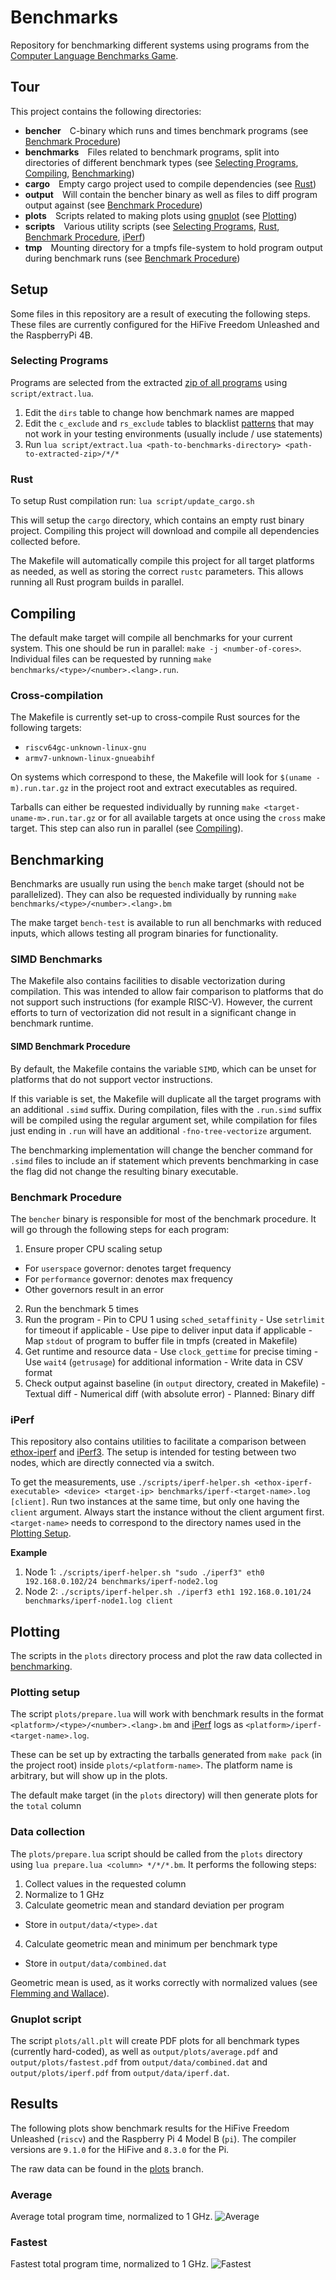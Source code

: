 # Benchmarks
Repository for benchmarking different systems using programs from the [Computer Language Benchmarks Game](https://benchmarksgame-team.pages.debian.net/benchmarksgame/).

## Tour
This project contains the following directories:
- **bencher**&emsp;C-binary which runs and times benchmark programs (see [Benchmark Procedure](#benchmark-procedure))
- **benchmarks**&emsp;Files related to benchmark programs, split into directories of different benchmark types (see [Selecting Programs](#selecting-programs), [Compiling](#compiling), [Benchmarking](#benchmarking))
- **cargo**&emsp;Empty cargo project used to compile dependencies (see [Rust](#rust))
- **output**&emsp;Will contain the bencher binary as well as files to diff program output against (see [Benchmark Procedure](#benchmark-procedure))
- **plots**&emsp;Scripts related to making plots using [gnuplot](http://www.gnuplot.info/) (see [Plotting](#plotting))
- **scripts**&emsp;Various utility scripts (see [Selecting Programs](#selecting-programs), [Rust](#rust), [Benchmark Procedure](#benchmark-procedure), [iPerf](#iperf))
- **tmp**&emsp;Mounting directory for a tmpfs file-system to hold program output during benchmark runs (see [Benchmark Procedure](#benchmark-procedure))

## Setup
Some files in this repository are a result of executing the following steps. These files are currently configured for the HiFive Freedom Unleashed and the RaspberryPi 4B.

### Selecting Programs
Programs are selected from the extracted [zip of all programs](https://salsa.debian.org/benchmarksgame-team/benchmarksgame#what-else) using `script/extract.lua`.

1. Edit the `dirs` table to change how benchmark names are mapped
2. Edit the `c_exclude` and `rs_exclude` tables to blacklist [patterns](https://www.lua.org/manual/5.3/manual.html#6.4.1) that may not work in your testing environments (usually include / use statements)
3. Run `lua script/extract.lua <path-to-benchmarks-directory> <path-to-extracted-zip>/*/*`

### Rust
To setup Rust compilation run: `lua script/update_cargo.sh`

This will setup the `cargo` directory, which contains an empty rust binary project. Compiling this project will download and compile all dependencies collected before.

The Makefile will automatically compile this project for all target platforms as needed, as well as storing the correct `rustc` parameters. This allows running all Rust program builds in parallel.


## Compiling
The default make target will compile all benchmarks for your current system. This one should be run in parallel: `make -j <number-of-cores>`. Individual files can be requested by running `make benchmarks/<type>/<number>.<lang>.run`.

### Cross-compilation
The Makefile is currently set-up to cross-compile Rust sources for the following targets:
- `riscv64gc-unknown-linux-gnu`
- `armv7-unknown-linux-gnueabihf`

On systems which correspond to these, the Makefile will look for `$(uname -m).run.tar.gz` in the project root and extract executables as required.

Tarballs can either be requested individually by running `make <target-uname-m>.run.tar.gz` or for all available targets at once using the `cross` make target. This step can also run in parallel (see [Compiling](#compiling)).

## Benchmarking
Benchmarks are usually run using the `bench` make target (should not be parallelized). They can also be requested individually by running `make benchmarks/<type>/<number>.<lang>.bm`

The make target `bench-test` is available to run all benchmarks with reduced inputs, which allows testing all program binaries for functionality.

### SIMD Benchmarks
The Makefile also contains facilities to disable vectorization during compilation. This was intended to allow fair comparison to platforms that do not support such instructions (for example RISC-V). However, the current efforts to turn of vectorization did not result in a significant change in benchmark runtime.

#### SIMD Benchmark Procedure
By default, the Makefile contains the variable `SIMD`, which can be unset for platforms that do not support vector instructions.

If this variable is set, the Makefile will duplicate all the target programs with an additional `.simd` suffix. During compilation, files with the `.run.simd` suffix will be compiled using the regular argument set, while compilation for files just ending in `.run` will have an additional `-fno-tree-vectorize` argument.

The benchmarking implementation will change the bencher command for `.simd` files to include an if statement which prevents benchmarking in case the flag did not change the resulting binary executable.

### Benchmark Procedure
The `bencher` binary is responsible for most of the benchmark procedure. It will go through the following steps for each program:
1. Ensure proper CPU scaling setup
  - For `userspace` governor: denotes target frequency
  - For `performance` governor: denotes max frequency
  - Other governors result in an error
2. Run the benchmark 5 times
  1. Run the program
    - Pin to CPU 1 using `sched_setaffinity`
    - Use `setrlimit` for timeout if applicable
    - Use pipe to deliver input data if applicable
    - Map `stdout` of program to buffer file in tmpfs (created in Makefile)
  2. Get runtime and resource data
    - Use `clock_gettime` for precise timing
    - Use `wait4` (`getrusage`) for additional information
    - Write data in CSV format
  3. Check output against baseline (in `output` directory, created in Makefile)
    - Textual diff
    - Numerical diff (with absolute error)
    - Planned: Binary diff

### iPerf
This repository also contains utilities to facilitate a comparison between [ethox-iperf](https://github.com/HeroicKatora/ethox) and [iPerf3](https://iperf.fr/). The setup is intended for testing between two nodes, which are directly connected via a switch.

To get the measurements, use `./scripts/iperf-helper.sh <ethox-iperf-executable> <device> <target-ip> benchmarks/iperf-<target-name>.log [client]`. Run two instances at the same time, but only one having the `client` argument. Always start the instance without the client argument first. `<target-name>` needs to correspond to the directory names used in the [Plotting Setup](#plotting-setup).

**Example**
1. Node 1: `./scripts/iperf-helper.sh "sudo ./iperf3" eth0 192.168.0.102/24 benchmarks/iperf-node2.log`
2. Node 2: `./scripts/iperf-helper.sh ./iperf3 eth1 192.168.0.101/24 benchmarks/iperf-node1.log client`

## Plotting
The scripts in the `plots` directory process and plot the raw data collected in [benchmarking](#benchmarking).

### Plotting setup
The script `plots/prepare.lua` will work with benchmark results in the format `<platform>/<type>/<number>.<lang>.bm` and [iPerf](#iperf) logs as `<platform>/iperf-<target-name>.log`.

These can be set up by extracting the tarballs generated from `make pack` (in the project root) inside `plots/<platform-name>`. The platform name is arbitrary, but will show up in the plots.

The default make target (in the `plots` directory) will then generate plots for the `total` column

### Data collection
The `plots/prepare.lua` script should be called from the `plots` directory using `lua prepare.lua <column> */*/*.bm`. It performs the following steps:

1. Collect values in the requested column
2. Normalize to 1 GHz
3. Calculate geometric mean and standard deviation per program
  - Store in `output/data/<type>.dat`
4. Calculate geometric mean and minimum per benchmark type
  - Store in `output/data/combined.dat`

Geometric mean is used, as it works correctly with normalized values (see [Flemming and Wallace](plots/paper4.pdf)).

### Gnuplot script
The script `plots/all.plt` will create PDF plots for all benchmark types (currently hard-coded), as well as `output/plots/average.pdf` and `output/plots/fastest.pdf` from `output/data/combined.dat` and `output/plots/iperf.pdf` from `output/data/iperf.dat`.

## Results
The following plots show benchmark results for the HiFive Freedom Unleashed (`riscv`) and the Raspberry Pi 4 Model B (`pi`). The compiler versions are `9.1.0` for the HiFive and `8.3.0` for the Pi.

The raw data can be found in the [plots](../../tree/plots) branch.

### Average
Average total program time, normalized to 1 GHz.
![Average](../plots/average.png?raw=true)

### Fastest
Fastest total program time, normalized to 1 GHz.
![Fastest](../plots/fastest.png?raw=true)
